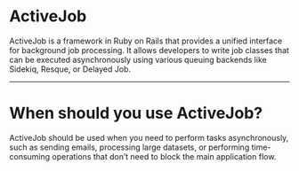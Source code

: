 # ActiveJob

ActiveJob is a framework in Ruby on Rails that provides a unified interface for background job processing. It allows developers to write job classes that can be executed asynchronously using various queuing backends like Sidekiq, Resque, or Delayed Job.

---

# When should you use ActiveJob?

ActiveJob should be used when you need to perform tasks asynchronously, such as sending emails, processing large datasets, or performing time-consuming operations that don’t need to block the main application flow.
